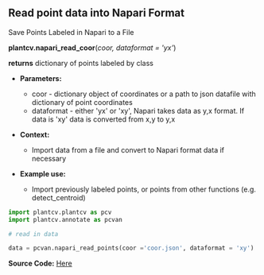 ## Read point data into Napari Format

Save Points Labeled in Napari to a File

**plantcv.napari_read_coor**(*coor, dataformat = 'yx'*)

**returns** dictionary of points labeled by class

- **Parameters:**
    - coor - dictionary object of coordinates or a path to json datafile with dictionary of point coordinates
    - dataformat - either 'yx' or 'xy', Napari takes data as y,x format. If data is 'xy' data is converted from x,y to y,x

- **Context:**
    - Import data from a file and convert to Napari format data if necessary

- **Example use:**
    - Import previously labeled points, or points from other functions (e.g. detect_centroid)


```python
import plantcv.plantcv as pcv 
import plantcv.annotate as pcvan

# read in data

data = pcvan.napari_read_points(coor ='coor.json', dataformat = 'xy')

```

**Source Code:** [Here](https://github.com/danforthcenter/plantcv-annotate/blob/main/plantcv/annotate/napari_read_coor.py)
